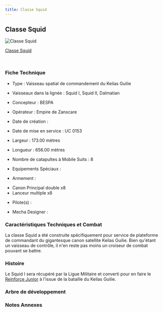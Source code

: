 ```yaml
---
title: Classe Squid
---
```


Classe Squid
------------



![Classe Squid](/images/stories/saga/vgundam/mechas/squid.png)

[Classe Squid](javascript:change_image_m('images/stories/saga/vgundam/mechas/squid.png');)

 

### Fiche Technique


- Type : Vaisseau spatial de commandement du Keilas Guilie
  
- Vaisseaux dans la lignée : Squid I, Squid II, Dalmatian
  
- Concepteur : BESPA
  
- Opérateur : Empire de Zanscare
  
- Date de création : 
  
- Date de mise en service : UC 0153
  
- Largeur : 173.00 mètres
  
- Longueur : 656.00 mètres
  
- Nombre de catapultes à Mobile Suits : 8
  
- Equipements Spéciaux :




- Armement :


* Canon Principal double x8
* Lanceur multiple x8


- Pilote(s) : 





- Mecha Designer : 


### Caractéristiques Techniques et Combat


La classe Squid a été construite spécifiquement pour service de plateforme de commandant du gigantesque canon satellite Keilas Guilie. Bien qu'étant un vaisseau de contrôle, il n'en reste pas moins un croiseur de combat pouvant se battre. 


### Histoire


Le Squid I sera récupéré par la Ligue Militaire et converti pour en faire le [Reinforce Junior](uc/victory-gundam/reinforce-junior.html) à l'issue de la bataille du Keilas Guilie.


### Arbre de développement


### Notes Annexes


